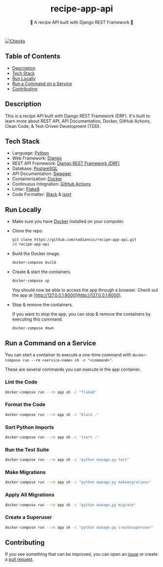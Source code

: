 <div align="center">
  <br>
  <h1>recipe-app-api</h1>
  <p>🍳 A recipe API built with Django REST Framework 🍳</p>
  <br>
</div>

[![Checks](https://github.com/nadiannis/recipe-app-api/actions/workflows/checks.yml/badge.svg)](https://github.com/nadiannis/recipe-app-api/actions/workflows/checks.yml)

## Table of Contents

- [Description](#description)
- [Tech Stack](#tech-stack)
- [Run Locally](#run-locally)
- [Run a Command on a Service](#run-a-command-on-a-service)
- [Contributing](#contributing)

## Description

This is a recipe API built with Django REST Framework (DRF). It's built to learn more about REST API, API Documentation, Docker, GitHub Actions, Clean Code, & Test-Driven Development (TDD).

## Tech Stack

- Language: [Python](https://www.python.org)
- Web Framework: [Django](https://www.djangoproject.com)
- REST API Framework: [Django REST Framework (DRF)](https://www.django-rest-framework.org)
- Database: [PostgreSQL](https://www.postgresql.org)
- API Documentation: [Swagger](https://swagger.io)
- Containerization: [Docker](https://www.docker.com)
- Continuous Integration: [GitHub Actions](https://github.com/features/actions)
- Linter: [Flake8](https://flake8.pycqa.org)
- Code Formatter: [Black](https://pypi.org/project/black) & [isort](https://pypi.org/project/isort)

## Run Locally

- Make sure you have [Docker](https://www.docker.com) installed on your computer.

- Clone the repo.

  ```sh
  git clone https://github.com/nadiannis/recipe-app-api.git
  cd recipe-app-api
  ```

- Build the Docker image.

  ```sh
  docker-compose build
  ```

- Create & start the containers.

  ```sh
  docker-compose up
  ```

  You should now be able to access the app through a browser. Check out the app at [http://127.0.0.1:8000](http://127.0.0.1:8000).

- Stop & remove the containers.

  If you want to stop the app, you can stop & remove the containers by executing this command.

  ```sh
  docker-compose down
  ```

## Run a Command on a Service

You can start a container to execute a one-time command with `docker-compose run --rm <service-name> sh -c "<command>"`.

These are several commands you can execute in the app container.

### Lint the Code

```sh
docker-compose run --rm app sh -c "flake8"
```

### Format the Code

```sh
docker-compose run --rm app sh -c "black ."
```

### Sort Python Imports

```sh
docker-compose run --rm app sh -c "isort ."
```

### Run the Test Suite

```sh
docker-compose run --rm app sh -c "python manage.py test"
```

### Make Migrations

```sh
docker-compose run --rm app sh -c "python manage.py makemigrations"
```

### Apply All Migrations

```sh
docker-compose run --rm app sh -c "python manage.py migrate"
```

### Create a Superuser

```sh
docker-compose run --rm app sh -c "python manage.py createsuperuser"
```

## Contributing

If you see something that can be improved, you can open an [issue](https://github.com/nadiannis/recipe-app-api/issues) or create a [pull request](https://github.com/nadiannis/recipe-app-api/pulls).
